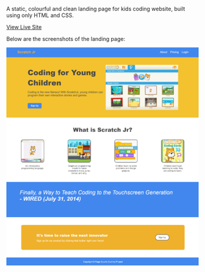 A static, colourful and clean landing page for kids coding website, built using only HTML and CSS.

[View Live Site](https://ragoarjun.github.io/kids-coding-landing-page/)

Below are the screenshots of the landing page:

![Homepage](https://github.com/ragoarjun/kids-coding-landing-page/blob/f4071af1b702a9767fa512320f91d584429e1d0f/output/scratch-jr-1.png)
![Features](https://github.com/ragoarjun/kids-coding-landing-page/blob/f4071af1b702a9767fa512320f91d584429e1d0f/output/scratch-jr-2.png)
![Footer](https://github.com/ragoarjun/kids-coding-landing-page/blob/f4071af1b702a9767fa512320f91d584429e1d0f/output/scratch-jr-3.png)
